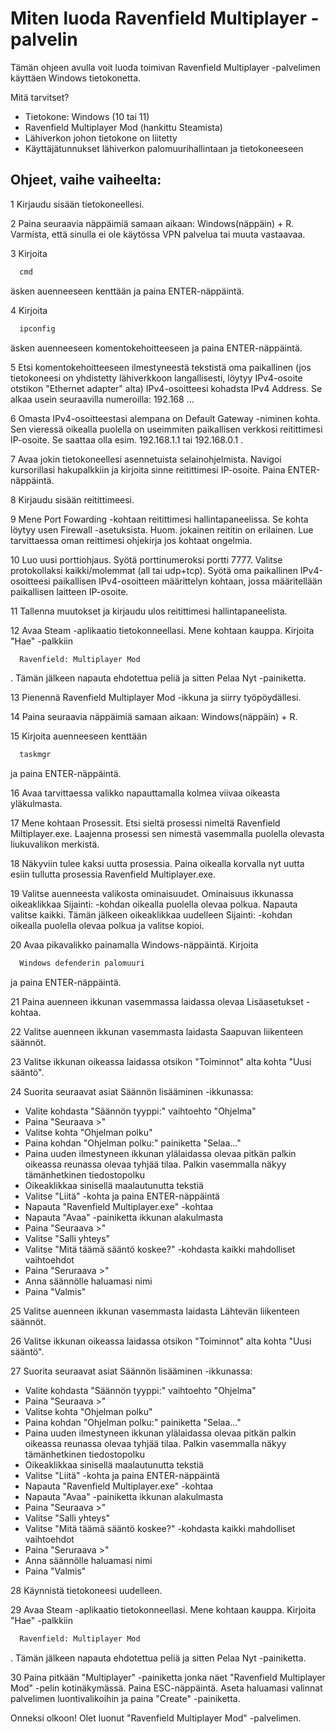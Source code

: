 
# Miten luoda Ravenfield Multiplayer -palvelin

Tämän ohjeen avulla voit luoda toimivan Ravenfield Multiplayer -palvelimen käyttäen Windows tietokonetta.

Mitä tarvitset?

- Tietokone: Windows (10 tai 11)
- Ravenfield Multiplayer Mod (hankittu Steamista)
- Lähiverkon johon tietokone on liitetty
- Käyttäjätunnukset lähiverkon palomuurihallintaan ja tietokoneeseen
## Ohjeet, vaihe vaiheelta:

1 Kirjaudu sisään tietokoneellesi.

2 Paina seuraavia näppäimiä samaan aikaan: Windows(näppäin) + R. Varmista, että sinulla ei ole käytössa VPN palvelua tai muuta vastaavaa.

3 Kirjoita
```bash
  cmd
```
äsken auenneeseen kenttään ja paina ENTER-näppäintä.

4 Kirjoita
```bash
  ipconfig
```
äsken auenneeseen komentokehoitteeseen ja paina ENTER-näppäintä.

5 Etsi komentokehoitteeseen ilmestyneestä tekstistä oma paikallinen (jos tietokoneesi on yhdistetty lähiverkkoon langallisesti, löytyy IPv4-osoite otstikon "Ethernet adapter" alta) IPv4-osoitteesi kohadsta IPv4 Address. Se alkaa usein seuraavilla numeroilla: 192.168 ...

6 Omasta IPv4-osoitteestasi alempana on Default Gateway -niminen kohta. Sen vieressä oikealla puolella on useimmiten paikallisen verkkosi reitittimesi IP-osoite. Se saattaa olla esim. 192.168.1.1 tai 192.168.0.1 .

7 Avaa jokin tietokoneellesi asennetuista selainohjelmista. Navigoi kursorillasi hakupalkkiin ja kirjoita sinne reitittimesi IP-osoite. Paina ENTER-näppäintä.

8 Kirjaudu sisään reitittimeesi.

9 Mene Port Fowarding -kohtaan reitittimesi hallintapaneelissa. Se kohta löytyy usen Firewall -asetuksista. Huom. jokainen reititin on erilainen. Lue tarvittaessa oman reittimesi ohjekirja jos kohtaat ongelmia.

10 Luo uusi porttiohjaus. Syötä porttinumeroksi portti 7777. Valitse protokollaksi kaikki/molemmat (all tai udp+tcp). Syötä oma paikallinen IPv4-osoitteesi paikallisen IPv4-osoitteen määrittelyn kohtaan, jossa määritellään paikallisen laitteen IP-osoite.

11 Tallenna muutokset ja kirjaudu ulos reitittimesi hallintapaneelista.

12 Avaa Steam -aplikaatio tietokonneellasi. Mene kohtaan kauppa. Kirjoita "Hae" -palkkiin

```bash
  Ravenfield: Multiplayer Mod
```
. Tämän jälkeen napauta ehdotettua peliä ja sitten Pelaa Nyt -painiketta.

13 Pienennä Ravenfield Multiplayer Mod -ikkuna ja siirry työpöydällesi.

14 Paina seuraavia näppäimiä samaan aikaan: Windows(näppäin) + R. 

15 Kirjoita auenneeseen kenttään
```bash
  taskmgr
```
ja paina ENTER-näppäintä.

16 Avaa tarvittaessa valikko napauttamalla kolmea viivaa oikeasta yläkulmasta.

17 Mene kohtaan Prosessit. Etsi sieltä prosessi nimeltä Ravenfield Miltiplayer.exe. Laajenna prosessi sen nimestä vasemmalla puolella olevasta liukuvalikon merkistä.

18 Näkyviin tulee kaksi uutta prosessia. Paina oikealla korvalla nyt uutta esiin tullutta prosessia Ravenfield Multiplayer.exe.

19 Valitse auenneesta valikosta ominaisuudet. Ominaisuus ikkunassa oikeaklikkaa Sijainti: -kohdan oikealla puolella olevaa polkua. Napauta valitse kaikki. Tämän jälkeen oikeaklikkaa uudelleen Sijainti: -kohdan oikealla puolella olevaa polkua ja valitse kopioi.

20 Avaa pikavalikko painamalla Windows-näppäintä. Kirjoita

```bash
  Windows defenderin palomuuri
```
ja paina ENTER-näppäintä.

21 Paina auenneen ikkunan vasemmassa laidassa olevaa Lisäasetukset -kohtaa.

22 Valitse auenneen ikkunan vasemmasta laidasta Saapuvan liikenteen säännöt. 

23 Valitse ikkunan oikeassa laidassa otsikon "Toiminnot" alta kohta "Uusi sääntö".

24 Suorita seuraavat asiat Säännön lisääminen -ikkunassa:

- Valite kohdasta "Säännön tyyppi:" vaihtoehto "Ohjelma"
- Paina "Seuraava >"
- Valitse kohta "Ohjelman polku"
- Paina kohdan "Ohjelman polku:" painiketta "Selaa..."
- Paina uuden ilmestyneen ikkunan ylälaidassa olevaa pitkän palkin oikeassa reunassa olevaa tyhjää tilaa. Palkin vasemmalla näkyy tämänhetkinen tiedostopolku
- Oikeaklikkaa sinisellä maalautunutta tekstiä
- Valitse "Liitä" -kohta ja paina ENTER-näppäintä
- Napauta "Ravenfield Multiplayer.exe" -kohtaa
- Napauta "Avaa" -painiketta ikkunan alakulmasta
- Paina "Seuraava >"
- Valitse "Salli yhteys"
- Valitse "Mitä täämä sääntö koskee?" -kohdasta kaikki mahdolliset vaihtoehdot
- Paina "Seruraava >"
- Anna säännölle haluamasi nimi
- Paina "Valmis"

25 Valitse auenneen ikkunan vasemmasta laidasta Lähtevän liikenteen säännöt.

26 Valitse ikkunan oikeassa laidassa otsikon "Toiminnot" alta kohta "Uusi sääntö".

27 Suorita seuraavat asiat Säännön lisääminen -ikkunassa:

- Valite kohdasta "Säännön tyyppi:" vaihtoehto "Ohjelma"
- Paina "Seuraava >"
- Valitse kohta "Ohjelman polku"
- Paina kohdan "Ohjelman polku:" painiketta "Selaa..."
- Paina uuden ilmestyneen ikkunan ylälaidassa olevaa pitkän palkin oikeassa reunassa olevaa tyhjää tilaa. Palkin vasemmalla näkyy tämänhetkinen tiedostopolku
- Oikeaklikkaa sinisellä maalautunutta tekstiä
- Valitse "Liitä" -kohta ja paina ENTER-näppäintä
- Napauta "Ravenfield Multiplayer.exe" -kohtaa
- Napauta "Avaa" -painiketta ikkunan alakulmasta
- Paina "Seuraava >"
- Valitse "Salli yhteys"
- Valitse "Mitä täämä sääntö koskee?" -kohdasta kaikki mahdolliset vaihtoehdot
- Paina "Seruraava >"
- Anna säännölle haluamasi nimi
- Paina "Valmis"

28 Käynnistä tietokoneesi uudelleen.

29 Avaa Steam -aplikaatio tietokonneellasi. Mene kohtaan kauppa. Kirjoita "Hae" -palkkiin

```bash
  Ravenfield: Multiplayer Mod
```
. Tämän jälkeen napauta ehdotettua peliä ja sitten Pelaa Nyt -painiketta.

30 Paina pitkään "Multiplayer" -painiketta jonka näet "Ravenfield Multiplayer Mod" -pelin kotinäkymässä. Paina ESC-näppäintä. Aseta haluamasi valinnat palvelimen luontivalikoihin ja paina "Create" -painiketta.

Onneksi olkoon! Olet luonut "Ravenfield Multiplayer Mod" -palvelimen.
